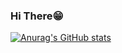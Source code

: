 ### Hi There😁

[![Anurag's GitHub stats](https://github-readme-stats.vercel.app/api?username=hglee93)](https://github.com/anuraghazra/github-readme-stats)


<!--
**hglee93/hglee93** is a ✨ _special_ ✨ repository because its `README.md` (this file) appears on your GitHub profile.

Here are some ideas to get you started:

- 🔭 I’m currently working on ...
- 🌱 I’m currently learning ...
- 👯 I’m looking to collaborate on ...
- 🤔 I’m looking for help with ...
- 💬 Ask me about ...
- 📫 How to reach me: ...
- 😄 Pronouns: ...
- ⚡ Fun fact: ...
-->
